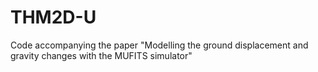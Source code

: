 # THM2D-U
Code accompanying the paper "Modelling the ground displacement and gravity changes with the MUFITS simulator"
